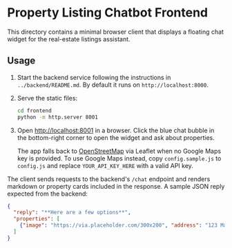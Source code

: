 # Property Listing Chatbot Frontend

This directory contains a minimal browser client that displays a floating chat widget for the real-estate listings assistant.

## Usage

1. Start the backend service following the instructions in `../backend/README.md`. By default it runs on `http://localhost:8000`.
2. Serve the static files:
   ```bash
   cd frontend
   python -m http.server 8001
   ```
3. Open [http://localhost:8001](http://localhost:8001) in a browser. Click the blue chat bubble in the bottom-right corner to open the widget and ask about properties.

   The app falls back to [OpenStreetMap](https://www.openstreetmap.org/) via Leaflet when no Google Maps key is provided. To use Google Maps instead, copy `config.sample.js` to `config.js` and replace `YOUR_API_KEY_HERE` with a valid API key.

The client sends requests to the backend's `/chat` endpoint and renders markdown or property cards included in the response. A sample JSON reply expected from the backend:

```json
{
  "reply": "**Here are a few options**",
  "properties": [
    {"image": "https://via.placeholder.com/300x200", "address": "123 Main St", "price": "$500,000", "description": "2 bed / 2 bath condo"}
  ]
}
```
